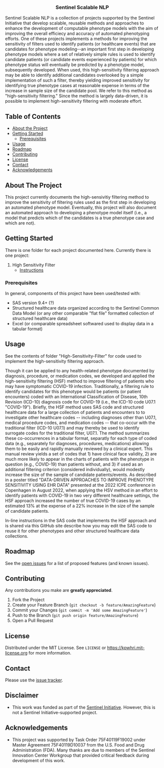 
<div>
  <p>
    <a href="https://github.com/kpwhri/Sentinel-Scalable-NLP">
      <!-- img src="images/logo.png" alt="Logo" -->
    </a>
  </p>

  <h3 align="center">Sentinel Scalable NLP</h3>

  <p>
    Sentinel Scalable NLP is a collection of projects supported by the Sentinel Initiative that develop scalable, reusable methods and approaches to enhance the development of computable phenotype models with the aim of improving the overall efficiecy and accuracy of automated phenotyping efforts. One of these projects implements a methods for improving the sensitivity of filters used to identify patients (or healthcare events) that are candidates for phenotype modeling--an important first step in developing phenotype models where a set of relatively simple rules is used to identify candidate patients (or candidate events experienced by patients) for which phenotype status will eventually be predicted by a phenotype model, subsequently developed. When used, this high-sensitivity filtering approach may be able to identify additional candidates overlooked by a simple implementation of such a filter, thereby yielding improved sensitivity for identifying true phenotype cases at reasonable expense in terms of the increase in sample size of the candidate pool. We refer to this method as "high-sensitivity filtering."  Since the method is largely data-driven, it is possible to implement high-sensitivity filtering with  moderate effort. 
  </p>
</div>


## Table of Contents

* [About the Project](#about-the-project)
* [Getting Started](#getting-started)
  * [Prerequisites](#prerequisites)
* [Usage](#usage)
* [Roadmap](#roadmap)
* [Contributing](#contributing)
* [License](#license)
* [Contact](#contact)
* [Acknowledgements](#acknowledgements)

<!-- ABOUT THE PROJECT -->
## About The Project

This project currently documents the high-sensivitiy filtering method to improve the sensitivity of filtering rules used as the first step in developing an automated phenotype model.  Eventually, this project will also document an automated approach to developing a phenotype model itself (i.e., a model that predicts which of the candidates is a true phenotype case and which are not). 

<!-- GETTING STARTED -->
## Getting Started

There is one folder for each project documented here.  Currently there is one project:

1. High Sensitivity Filter
   * [Instructions](High-Sensitivity-Filter/README.md)

### Prerequisites

In general, components of this project have been used/tested with:
* SAS version 9.4+ (?)
* Structured healthcare data organized according to the Sentinel Common Data Model (or any other comparable "flat file" formatted collection of structured healthcare data)
* Excel (or comparable spreadsheet softwared used to display data in a tabular format)


<!-- USAGE EXAMPLES -->
## Usage

See the contents of folder "High-Sensitivity-Filter" for code used to implement the high-sensitivity filtering approach.

Though it can be applied to any health-related phenotype documented by diagnosis, procedure, or medication codes, we developed and applied the high-sensitivity filtering (HSF) method to improve filtering of patients who may have symptomatic COVID-19 infection. Traditionally, a filtering rule to identify candidates for this phenotype would be patients (or patient encounters) coded with an International Classification of Disease, 10th Revision (ICD-10) diagnosis code for COVID-19 (i.e., the ICD-10 code U07.1 "COVID-19"). Briefly, the HSF method uses SAS code and structured healthcare data for a large collection of patients and encounters to to investigate other healthcare codes -- including diagnoses other than U07.1, medical procedure codes, and medication codes -- that co-occur with the traditional filter (ICD-10 U07.1) and may thereby be used to identify surrogate codes for the traditional filter, U07.1. The method summarizes these co-occurrences in a tabular format, separatly for each type of coded data (e.g., separately for diagnoses, procedures, medications) allowing them to be easily and rapidly manually reviewed by a clinical expert.  This manual review yields a set of codes that 1) have clinical face validity, 2) are much more likely to appear in the charts of patients with the phenotype in question (e.g., COVID-19) than patients without, and 3) if used as an additional filtering criterion (considered individually), would modestly increase the size of the sample of candidate patients/events. As described in a poster titled "DATA-DRIVEN APPROACHES TO IMPROVE PHENOTYPE SENSITIVITY USING EHR DATA" presented at the 2022 ICPE conference in Copenhagen in August 2022, when applying the HSV method in an effort to identify patients with  COVID-19 in two very different healthcare settings, the HSF approach increased the number of true COVID-19 cases by an estimated 13% at the expense of a 22% increase in the size of the sample of candidate patients.

In-line instructions in the SAS code that implements the HSF approach and is shared via this GitHub site describe how you may edit the SAS code to reuse it for other phenotypes and other structured healthcare data collections.


<!-- ROADMAP -->
## Roadmap

See the [open issues](https://github.com/kpwhri/Sentinel-Scalable-NLP/issues) for a list of proposed features (and known issues).



<!-- CONTRIBUTING -->
## Contributing

Any contributions you make are **greatly appreciated**.

1. Fork the Project
2. Create your Feature Branch (`git checkout -b feature/AmazingFeature`)
3. Commit your Changes (`git commit -m 'Add some AmazingFeature'`)
4. Push to the Branch (`git push origin feature/AmazingFeature`)
5. Open a Pull Request


<!-- LICENSE -->
## License

Distributed under the MIT License. See `LICENSE` or https://kpwhri.mit-license.org for more information.



<!-- CONTACT -->
## Contact

Please use the [issue tracker](https://github.com/kpwhri/Sentinel-Scalable-NLP/issues). 

## Disclaimer

* This work was funded as part of the [Sentinel Initiative](https://www.fda.gov/safety/fdas-sentinel-initiative). However, this is not a Sentinel Initiative-supported project.

<!-- ACKNOWLEDGEMENTS -->
## Acknowledgements

* This project was supported by Task Order 75F40119F19002 under Master Agreement 75F40119D10037 from the U.S. Food and Drug Administration (FDA). Many thanks are due to members of the Sentinel Innovation Center Workgroup that provided critical feedback during development of this work.
